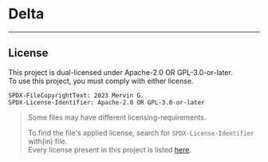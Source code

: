 # Delta

___

## License

This project is dual-licensed under Apache-2.0 OR GPL-3.0-or-later.
<br>
To use this project, you must comply with either license.

```
SPDX-FileCopyrightText: 2023 Mervin G.
SPDX-License-Identifier: Apache-2.0 OR GPL-3.0-or-later
```

> Some files may have different licensing-requirements.
>
> To find the file's applied license,
> search for `SPDX-License-Identifier` with(in) file.
> <br>
> Every license present in this project is listed [here](LICENSES).